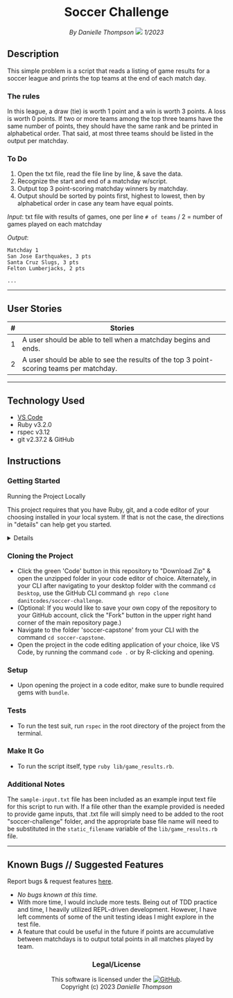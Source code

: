 <div align="center">

# Soccer Challenge

_By Danielle Thompson <img src="https://camo.githubusercontent.com/1f92e28d8a9061aecae3b748b118d2bd97506672e84dbdff2e4c7c46e94345e9/68747470733a2f2f696d672e736869656c64732e696f2f62616467652f2d4c696e6b6564496e2d626c61636b2e7376673f7374796c653d706c6173746963266c6f676f3d6c696e6b6564696e26636f6c6f72423d323836374232" data-canonical-src="https://img.shields.io/badge/-LinkedIn-black.svg?style=plastic&amp;logo=linkedin&amp;colorB=2867B2" style="max-width: 100%;"> 1/2023_

</div>

## Description

This simple problem is a script that reads a listing of game
results for a soccer league and prints the top teams at
the end of each match day.

### The rules

In this league, a draw (tie) is worth 1 point and a win is worth 3 points. A
loss is worth 0 points. If two or more teams among the top three teams have
the same number of points, they should have the same rank and be printed in
alphabetical order. That said, at most three teams should be listed in the
output per matchday.

### To Do

1. Open the txt file, read the file line by line, & save the data.
2. Recognize the start and end of a matchday w/script.
3. Output top 3 point-scoring matchday winners by matchday.
4. Output should be sorted by points first, highest to lowest, then by alphabetical order in case any team have equal
points.

_Input_: txt file with results of games, one per line
`# of teams` / 2 = number of games played on each matchday

_Output_:

```print
Matchday 1
San Jose Earthquakes, 3 pts
Santa Cruz Slugs, 3 pts
Felton Lumberjacks, 2 pts

...
```
---

## User Stories

|  #  |  Stories  |
| --- |  --- |
|  1  |   A user should be able to tell when a matchday begins and ends. |
|  2  |   A user should be able to see the results of the top 3 point-scoring teams per matchday. |

---

## Technology Used

- [VS Code](https://code.visualstudio.com/download)
- Ruby v3.2.0
- rspec v3.12
- git v2.37.2 & GitHub

## Instructions

### Getting Started

<summary> Running the Project Locally </summary>

This project requires that you have Ruby, git, and a code editor of your choosing installed in your local system. If
that is not the case, the directions in "details" can help get you started.

<details>

#### For Mac Users

- Open a new Terminal window.
- If you don't already have it, install the package manager, [Homebrew](https://brew.sh/), on your device by
entering this line of code:
`$ /bin/bash -c "$(curl -fsSL https://raw.githubusercontent.com/Homebrew/install/HEAD/install.sh)"`.
- Once homebrew is installed, install Git, a version control system for code writers, with this line of code:
`brew install git`.
- Install `ruby-install`, a tool for installing Ruby with `$ brew install ruby-install`.
- Install the latest version (as of 1/10/23) Ruby with `$ ruby-install ruby 3.2.0`.

#### For Windows Users

- Open a new Command Prompt window by typing "Cmd" in your computer's search bar.
- Determine whether you have 32-bit or 64-bit Windows by following these
[instructions](https://support.microsoft.com/en-us/help/13443/windows-which-version-am-i-running).
- Go to [Git Bash](https://gitforwindows.org/), click on the "Download" button, and download the corresponding
exe file from the Git for Windows site.
- Follow the instructions in the set up menu.
- There is no one direct way to get Ruby set up on a Windows computer. I would recommend following a guide like
[this one](https://www.learnhowtoprogram.com/ruby-and-rails/getting-started-with-ruby/installing-ruby-on-windows),
which will have more expertise than I can personally provide at this time.

</details>

### Cloning the Project

- Click the green 'Code' button in this repository to "Download Zip" & open the unzipped folder in your code editor of
choice. Alternately, in your CLI after navigating to your desktop folder with the command `cd Desktop`, use the
GitHub CLI command `gh repo clone danitcodes/soccer-challenge`.
- (Optional: If you would like to save your own copy of the repository to your GitHub account, click the "Fork" button
in the upper right hand corner of the main repository page.)
- Navigate to the folder 'soccer-capstone' from your CLI with the command `cd soccer-capstone`.
- Open the project in the code editing application of your choice, like VS Code, by running the command `code .` or
by R-clicking and opening.

### Setup

- Upon opening the project in a code editor, make sure to bundle required gems with `bundle`.

### Tests

- To run the test suit, run `rspec` in the root directory of the project from the terminal.

### Make It Go

- To run the script itself, type `ruby lib/game_results.rb`.

### Additional Notes

The `sample-input.txt` file has been included as an example input text file for this script to run with. If a file
other than the example provided is needed to provide game inputs, that .txt file will simply need to be added to the
root "soccer-challenge" folder, and the appropriate base file name will need to be substituted in the `static_filename`
variable of the `lib/game_results.rb` file.

---

## Known Bugs // Suggested Features

Report bugs & request features [here](https://github.com/danitcodes/soccer-challenge/issues).

- _No bugs known at this time._
- With more time, I would include more tests. Being out of TDD practice and time, I heavily utilized REPL-driven
development. However, I have left comments of some of the unit testing ideas I might explore in the test file.
- A feature that could be useful in the future if points are accumulative between matchdays is to output total points
in all matches played by team.

<div align="center">

### Legal/License

This software is licensed under the [![GitHub](https://img.shields.io/github/license/danitcodes/-capstone)](https://choosealicense.com/licenses/mit/).<br/>
Copyright (c) 2023 *_Danielle Thompson_*

</div>
